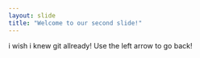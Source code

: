 ```yaml
---
layout: slide
title: "Welcome to our second slide!"
---
```

i wish i knew git allready!
Use the left arrow to go back!
